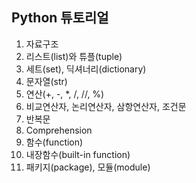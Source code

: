 ## Python 튜토리얼

1. 자료구조
2. 리스트(list)와 튜플(tuple)
3. 세트(set), 딕셔너리(dictionary)
4. 문자열(str)
5. 연산(+, -, *, /, //, %)
6. 비교연산자, 논리연산자, 삼항연산자, 조건문
7. 반복문
8. Comprehension
9. 함수(function)
10. 내장함수(built-in function)
11. 패키지(package), 모듈(module)
